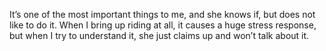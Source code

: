 It’s one of the most important things to me, and she knows if, but does not like to do it. When I bring up riding at all, it causes a huge stress response, but when I try to understand it, she just claims up and won’t talk about it.
